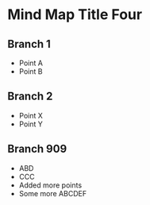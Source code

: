 # Mind Map Title Four

## Branch 1
- Point A
- Point B

## Branch 2
- Point X
- Point Y

## Branch 909
- ABD
- CCC
- Added more points
- Some more ABCDEF

